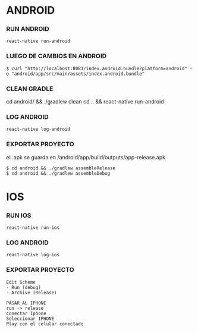 # ANDROID

### RUN ANDROID
```
react-native run-android
```
### LUEGO DE CAMBIOS EN ANDROID
```
$ curl "http://localhost:8081/index.android.bundle?platform=android" -o "android/app/src/main/assets/index.android.bundle"
```
### CLEAN GRADLE
cd android/ && ./gradlew clean
cd .. && react-native run-android

### LOG ANDROID
```
react-native log-android
```

### EXPORTAR PROYECTO
el .apk se guarda en /android/app/build/outputs/app-release.apk
```
$ cd android && ./gradlew assembleRelease
$ cd android && ./gradlew assembleDebug

```

##
##

# IOS

### RUN IOS
```
react-native run-ios
```

### LOG ANDROID
```
react-native log-ios
```

### EXPORTAR PROYECTO
```
Edit Scheme
- Run (debug)
- Archive (Release)

PASAR AL IPHONE
run -> release
conectar Iphone
Seleccionar IPHONE
Play con el celular conectado
```

